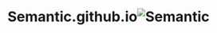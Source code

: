 # Semantic.github.io![Semantic](https://github.com/akshay-Dhorajkar-14/Semantic.github.io/assets/144660309/99015ee0-6ce0-4182-b2e9-317f8089ad98)
